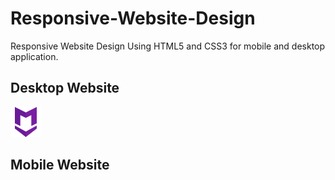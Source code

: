 # Responsive-Website-Design #
Responsive Website Design Using HTML5 and CSS3 for mobile and desktop application.

## Desktop Website ##
![alt text](https://github.com/adam-p/markdown-here/raw/master/src/common/images/icon48.png "Logo Title Text 1")

## Mobile Website ##